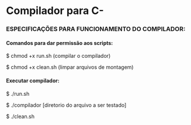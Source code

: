 # Compilador para C-

### ESPECIFICAÇÕES PARA FUNCIONAMENTO DO COMPILADOR:

#### Comandos para dar permissão aos scripts:

$ chmod +x run.sh (compilar o compilador)

$ chmod +x clean.sh (limpar arquivos de montagem)

#### Executar compilador:

$ ./run.sh

$ ./compilador [diretorio do arquivo a ser testado]

$ ./clean.sh
